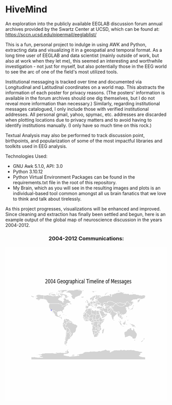 # HiveMind
An exploration into the publicly available EEGLAB discussion forum annual archives provided by the Swartz Center at UCSD, which can be found at:
https://sccn.ucsd.edu/pipermail/eeglablist/

This is a fun, personal project to indulge in using AWK and Python, extracting data and visualizing it in a geospatial and temporal format.  As a long time user of EEGLAB and data scientist (mainly outside of work, but also at work when they let me), this seemed an interesting and worthwhile investigation - not just for myself, but also potentially those in the EEG world to see the arc of one of the field's most utilized tools.  

Institutional messaging is tracked over time and documented via Longitudinal and Latitudinal coordinates on a world map. This abstracts the information of each poster for privacy reasons.  (The posters' information is available in the forum archives should one dig themselves, but I do not reveal more information than necessary.)  Similarly, regarding institutional messages catalogued, I only include those with verified institutional addresses.  All personal gmail, yahoo, spymac, etc. addresses are discarded when plotting locations due to privacy matters and to avoid having to identify institutions manually. (I only have so much time on this rock.)

Textual Analysis may also be performed to track discussion point, birthpoints, and popularization of some of the most impactful libraries and toolkits used in EEG analysis.

Technologies Used:
- GNU Awk 5.1.0, API: 3.0
- Python 3.10.12
- Python Virtual Environment Packages can be found in the requirements.txt file in the root of this repository.
- My Brain, which as you will see in the resulting images and plots is an individual-based tool common amongst all us brain fanatics that we love to think and talk about tirelessly.

As this project progresses, visualizations will be enhanced and improved.  Since cleaning and extraction has finally been settled and begun, here is an example output of the global map of neuroscience discussion in the years 2004-2012.

<h3 align="center">2004-2012 Communications:</h3>

<p align="center">
    <img width="640" height="480" src="https://github.com/culliokw/HiveMind/blob/main/Maps/communication.gif" alt="Communications Map">
</p>
